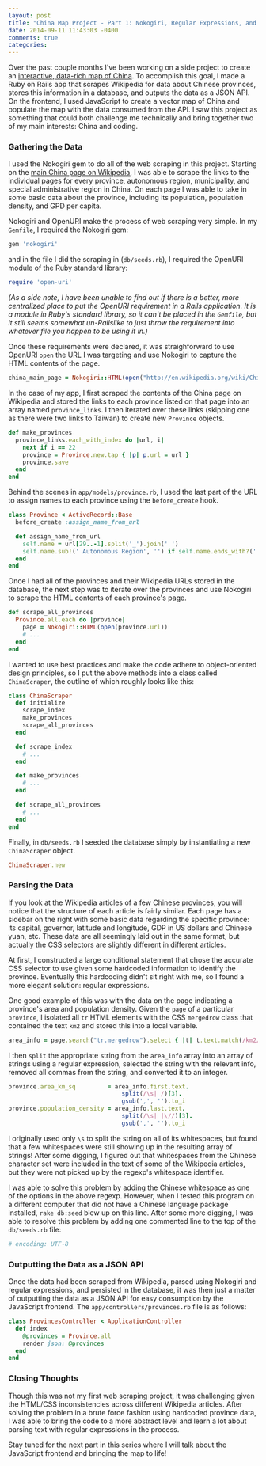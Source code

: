 ```yaml
---
layout: post
title: "China Map Project - Part 1: Nokogiri, Regular Expressions, and a JSON API"
date: 2014-09-11 11:43:03 -0400
comments: true
categories: 
---
```


Over the past couple months I've been working on a side project to create an [interactive, data-rich map of China](http://amapofchina.herokuapp.com). To accomplish this goal, I made a Ruby on Rails app that scrapes Wikipedia for data about Chinese provinces, stores this information in a database, and outputs the data as a JSON API. On the frontend, I used JavaScript to create a vector map of China and populate the map with the data consumed from the API. I saw this project as something that could both challenge me technically and bring together two of my main interests: China and coding.

### Gathering the Data

I used the Nokogiri gem to do all of the web scraping in this project. Starting on the [main China page on Wikipedia](http://en.wikipedia.org/wiki/China), I was able to scrape the links to the individual pages for every province, autonomous region, municipality, and special administrative region in China. On each page I was able to take in some basic data about the province, including its population, population density, and GPD per capita.

Nokogiri and OpenURI make the process of web scraping very simple. In my `Gemfile`, I required the Nokogiri gem:

```ruby
gem 'nokogiri'
```

and in the file I did the scraping in (`db/seeds.rb`), I required the OpenURI module of the Ruby standard library:

```ruby
require 'open-uri'
```

*(As a side note, I have been unable to find out if there is a better, more centralized place to put the OpenURI requirement in a Rails application. It is a module in Ruby's standard library, so it can't be placed in the `Gemfile`, but it still seems somewhat un-Railslike to just throw the requirement into whatever file you happen to be using it in.)*

Once these requirements were declared, it was straighforward to use OpenURI `open` the URL I was targeting and use Nokogiri to capture the HTML contents of the page.

```ruby
china_main_page = Nokogiri::HTML(open("http://en.wikipedia.org/wiki/China"))
``` 

In the case of my app, I first scraped the contents of the China page on Wikipedia and stored the links to each province listed on that page into an array named `province_links`. I then iterated over these links (skipping one as there were two links to Taiwan) to create new `Province` objects.

```ruby
def make_provinces
  province_links.each_with_index do |url, i|
    next if i == 22
    province = Province.new.tap { |p| p.url = url }
    province.save
  end
end
```

Behind the scenes in `app/models/province.rb`, I used the last part of the URL to assign names to each province using the `before_create` hook.

```ruby
class Province < ActiveRecord::Base
  before_create :assign_name_from_url

  def assign_name_from_url
    self.name = url[29..-1].split('_').join(' ')
    self.name.sub!(' Autonomous Region', '') if self.name.ends_with?(' Autonomous Region')
  end
end
```

Once I had all of the provinces and their Wikipedia URLs stored in the database, the next step was to iterate over the provinces and use Nokogiri to scrape the HTML contents of each province's page.

```ruby
def scrape_all_provinces
  Province.all.each do |province|
    page = Nokogiri::HTML(open(province.url))
    # ...
  end
end
```

I wanted to use best practices and make the code adhere to object-oriented design principles, so I put the above methods into a class called `ChinaScraper`, the outline of which roughly looks like this:

```ruby
class ChinaScraper
  def initialize
    scrape_index
    make_provinces
    scrape_all_provinces
  end

  def scrape_index
    # ...
  end

  def make_provinces
    # ...
  end

  def scrape_all_provinces
    # ...
  end
end
```

Finally, in `db/seeds.rb` I seeded the database simply by instantiating a new `ChinaScraper` object.

```ruby
ChinaScraper.new
```

### Parsing the Data

If you look at the Wikipedia articles of a few Chinese provinces, you will notice that the structure of each article is fairly similar. Each page has a sidebar on the right with some basic data regarding the specific province: its capital, governor, latitude and longitude, GDP in US dollars and Chinese yuan, etc. These data are all seemingly laid out in the same format, but actually the CSS selectors are slightly different in different articles.

At first, I constructed a large conditional statement that chose the accurate CSS selector to use given some hardcoded information to identify the province. Eventually this hardcoding didn't sit right with me, so I found a more elegant solution: regular expressions.

One good example of this was with the data on the page indicating a province's area and population density. Given the `page` of a particular `province`, I isolated all `tr` HTML elements with the CSS `mergedrow` class that contained the text `km2` and stored this into a local variable.

```ruby
area_info = page.search("tr.mergedrow").select { |t| t.text.match(/km2/i) }
```

I then `split` the appropriate string from the `area_info` array into an array of strings using a regular expression, selected the string with the relevant info, removed all commas from the string, and converted it to an integer.

```ruby
province.area_km_sq         = area_info.first.text.
                                split(/\s| /)[3].
                                gsub(',', '').to_i
province.population_density = area_info.last.text.
                                split(/\s| |\//)[3].
                                gsub(',', '').to_i
```

I originally used only `\s` to split the string on all of its whitespaces, but found that a few whitespaces were still showing up in the resulting array of strings! After some digging, I figured out that whitespaces from the Chinese character set were included in the text of some of the Wikipedia articles, but they were not picked up by the regexp's whitespace identifier.

I was able to solve this problem by adding the Chinese whitespace as one of the options in the above regexp. However, when I tested this program on a different computer that did not have a Chinese language package installed, `rake db:seed` blew up on this line. After some more digging, I was able to resolve this problem by adding one commented line to the top of the `db/seeds.rb` file:

```ruby
# encoding: UTF-8
```

### Outputting the Data as a JSON API

Once the data had been scraped from Wikipedia, parsed using Nokogiri and regular expressions, and persisted in the database, it was then just a matter of outputting the data as a JSON API for easy consumption by the JavaScript frontend. The `app/controllers/provinces.rb` file is as follows:

```ruby
class ProvincesController < ApplicationController
  def index
    @provinces = Province.all
    render json: @provinces
  end
end
```

### Closing Thoughts

Though this was not my first web scraping project, it was challenging given the HTML/CSS inconsistencies across different Wikipedia articles. After solving the problem in a brute force fashion using hardcoded province data, I was able to bring the code to a more abstract level and learn a lot about parsing text with regular expressions in the process.

Stay tuned for the next part in this series where I will talk about the JavaScript frontend and bringing the map to life!
